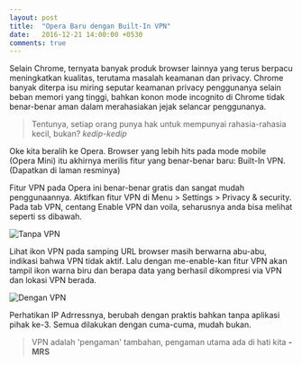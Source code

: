 ```yaml
---
layout: post
title:  "Opera Baru dengan Built-In VPN"
date:   2016-12-21 14:00:00 +0530
comments: true
---
```


Selain Chrome, ternyata banyak produk browser lainnya yang terus berpacu meningkatkan kualitas, terutama masalah keamanan dan privacy. Chrome banyak diterpa isu miring seputar keamanan privacy penggunanya selain beban memori yang tinggi, bahkan konon mode incognito di Chrome tidak benar-benar aman dalam merahasiakan jejak selancar penggunanya.

> Tentunya, setiap orang punya hak untuk mempunyai rahasia-rahasia kecil, bukan? *kedip-kedip*

Oke kita beralih ke Opera. Browser yang lebih hits pada mode mobile (Opera Mini) itu akhirnya merilis fitur yang benar-benar baru: Built-In VPN. (Dapatkan di laman resminya)

Fitur VPN pada Opera ini benar-benar gratis dan sangat mudah penggunaannya. Aktifkan fitur VPN di Menu > Settings > Privacy & security. Pada tab VPN, centang Enable VPN dan voila, seharusnya anda bisa melihat seperti ss dibawah.

![Tanpa VPN](http://i.imgur.com/zhEex2o.jpg?of=webp)

Lihat ikon VPN pada samping URL browser masih berwarna abu-abu, indikasi bahwa VPN tidak aktif. Lalu dengan me-enable-kan fitur VPN akan tampil ikon warna biru dan berapa data yang berhasil dikompresi via VPN dan lokasi VPN berada.

![Dengan VPN](http://i.imgur.com/tPgD6QQ.jpg?of=webp)

Perhatikan IP Adrressnya, berubah dengan praktis bahkan tanpa aplikasi pihak ke-3. Semua dilakukan dengan cuma-cuma, mudah bukan.

> VPN adalah 'pengaman' tambahan, pengaman utama ada di hati kita **-MRS**